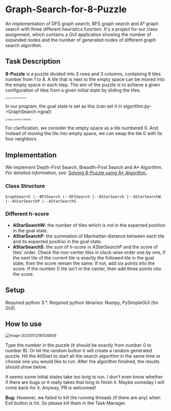 # Graph-Search-for-8-Puzzle
An implementation of DFS graph search, BFS graph search and A* graph search with three different heuristics function. It's a project for our class assignment, which contains a GUI application showing the number of expanded nodes and the number of generated nodes of different graph search algorithm.

## Task Description

**8-Puzzle** is a puzzle divided into 3 rows and 3 columns, containing 8 tiles number from 1 to 8. A tile that is next to the empty space can be moved into the empty space in each step. The aim of the puzzle is to achieve a given configuration of tiles from a given initial state by sliding the tiles. 

<img src="C:\Users\75462\AppData\Roaming\Typora\typora-user-images\image-20200512174202154.png" alt="image-20200512174202154" style="zoom:33%;" />

In our program, the goal state is set as this (can set it in algorithm.py->GraphSearch->goal):

<img src="C:\Users\75462\AppData\Roaming\Typora\typora-user-images\image-20200512173058402.png" alt="image-20200512173058402" style="zoom:40%;" />

For clarification, we consider the empty space as a tile numbered 0. And instead of moving the tile into empty space, we can swap the tile 0 with its four neighbors.

## Implementation

We implement Depth-First Search, Breadth-First Search and A* Algorithm. *For detailed information, see:* [Solving 8-Puzzle using A* Algorithm.](https://blog.goodaudience.com/solving-8-puzzle-using-a-algorithm-7b509c331288)

### Class Structure

`GraphSearch
  |--BFSSearch
  |--DFSSearch
  |--AStarSearch
      |--AStarSearchW
      |--AStarSearchP
      |--AStarSearchS`

### Different h-score

- **AStarSearchW**: the number of tiles which is not in the expected position in the goal state.
- **AStarSearchP**: the summation of Manhattan distance between each tile and its expected position in the goal state.
- **AStarSearchS**: the sum of *h-score* in *AStarSearchP* and the score of tiles' order. Check the non-center tiles in clock-wise order one by one, if the next tile of the current tile is exactly the followed tile in the goal state, then the score remain the same. If not, add six points into the score. If the number 0 tile isn't in the center, then add three points into the score.

## Setup

Required python 3.*. Required python libraries: Numpy, PySimpleGUI (for GUI).

## How to use

<img src="C:\Users\75462\AppData\Roaming\Typora\typora-user-images\image-20200512181536859.png" alt="image-20200512181536859" style="zoom:80%;" />

Type the number in the puzzle (it should be exactly from number 0 to number 8). Or hit the random button it will create a random generated puzzle. Hit the AllStart to start all the search algorithm in the same time or choose one you would like to run. After the algorithm finished, the results should show below.

It seems some initial states take too long to run. I don't even know whether if there are bugs or it really takes that long to finish it. Maybe someday I will come back for it. Anyway, PR is welcomed!

**Bug:** However, we failed to kill the running threads (if there are any) when Exit button is hit. So please kill them in the Task Manager.